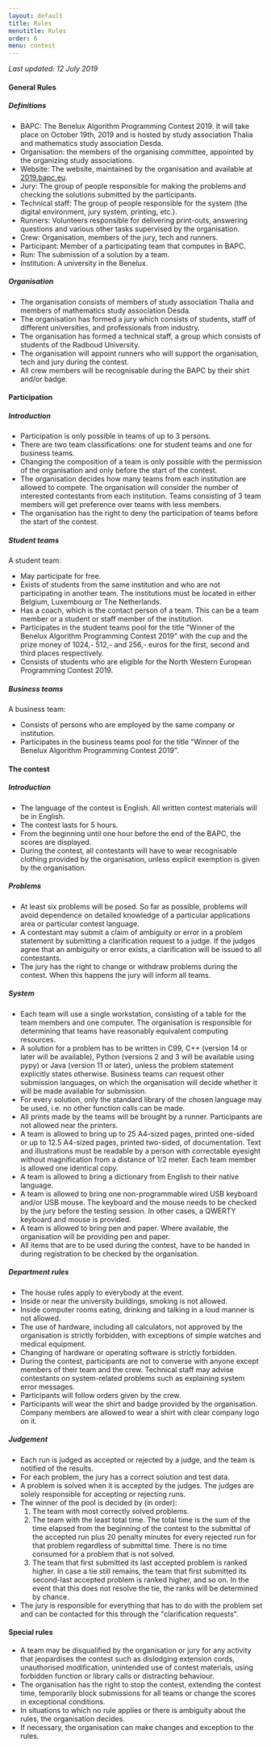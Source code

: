 ```yaml
---
layout: default
title: Rules
menutitle: Rules
order: 6
menu: contest
---
```


_Last updated: 12 July 2019_

#### General Rules

##### Definitions

* BAPC: The Benelux Algorithm Programming Contest 2019. It will take place on October 19th, 2019 and is hosted by study association Thalia and mathematics study association Desda.
* Organisation: the members of the organising committee, appointed by the organizing study associations.
* Website: The website, maintained by the organisation and available at [2019.bapc.eu](https://2019.bapc.eu/).
* Jury: The group of people responsible for making the problems and checking the solutions submitted by the participants.
* Technical staff: The group of people responsible for the system (the digital environment, jury system, printing, etc.).
* Runners: Volunteers responsible for delivering print-outs, answering questions and various other tasks supervised by the organisation.
* Crew: Organisation, members of the jury, tech and runners.
* Participant: Member of a participating team that computes in BAPC.
* Run: The submission of a solution by a team.
* Institution: A university in the Benelux.

##### Organisation

* The organisation consists of members of study association Thalia and members of  mathematics study association Desda.
* The organisation has formed a jury which consists of students, staff of different universities, and professionals from industry.
* The organisation has formed a technical staff, a group which consists of students of the Radboud University.
* The organisation will appoint runners who will support the organisation, tech and jury during the contest.
* All crew members will be recognisable during the BAPC by their shirt and/or badge.

#### Participation

##### Introduction

* Participation is only possible in teams of up to 3 persons.
* There are two team classifications: one for student teams and one for business teams.
* Changing the composition of a team is only possible with the permission of the organisation and only before the start of the contest.
* The organisation decides how many teams from each institution are allowed to compete. The organisation will consider the number of interested contestants from each institution. Teams consisting of 3 team members will get preference over teams with less members.
* The organisation has the right to deny the participation of teams before the start of the contest.

##### Student teams
A student team:

* May participate for free.
* Exists of students from the same institution and who are not participating in another team. The institutions must be located in either Belgium, Luxembourg or The Netherlands.
* Has a coach, which is the contact person of a team. This can be a team member or a student or staff member of the institution.
* Participates in the student teams pool for the title "Winner of the Benelux Algorithm Programming Contest 2019" with the cup and the prize money of 1024,- 512,- and 256,- euros for the first, second and third places respectively.
* Consists of students who are eligible for the North Western European Programming Contest 2019.

##### Business teams
A business team:

* Consists of persons who are employed by the same company or institution.
* Participates in the business teams pool for the title "Winner of the Benelux Algorithm Programming Contest 2019".

#### The contest

##### Introduction

* The language of the contest is English. All written contest materials will be in English.
* The contest lasts for 5 hours.
* From the beginning until one hour before the end of the BAPC, the scores are displayed.
* During the contest, all contestants will have to wear recognisable clothing provided by the organisation, unless explicit exemption is given by the organisation.

##### Problems

* At least six problems will be posed. So far as possible, problems will avoid dependence on detailed knowledge of a particular applications area or particular contest language.
* A contestant may submit a claim of ambiguity or error in a problem statement by submitting a clarification request to a judge. If the judges agree that an ambiguity or error exists, a clarification will be issued to all contestants.
* The jury has the right to change or withdraw problems during the contest. When this happens the jury will inform all teams.

##### System

* Each team will use a single workstation, consisting of a table for the team members and one computer. The organisation is responsible for determining that teams have reasonably equivalent computing resources.
* A solution for a problem has to be written in C99, C++ (version 14 or later will be available), Python (versions 2 and 3 will be available using pypy) or Java (version 11 or later), unless the problem statement explicitly states otherwise. Business teams can request other submission languages, on which the organisation will decide whether it will be made available for submission.
* For every solution, only the standard library of the chosen language may be used, i.e. no other function calls can be made.
* All prints made by the teams will be brought by a runner. Participants are not allowed near the printers.
* A team is allowed to bring up to 25 A4-sized pages, printed one-sided or up to 12.5 A4-sized pages, printed two-sided, of documentation. Text and illustrations must be readable by a person with correctable eyesight without magnification from a distance of 1/2 meter. Each team member is allowed one identical copy.
* A team is allowed to bring a dictionary from English to their native language.
* A team is allowed to bring one non-programmable wired USB keyboard and/or USB mouse. The keyboard and the mouse needs to be checked by the jury before the testing session. In other cases, a QWERTY keyboard and mouse is provided.
* A team is allowed to bring pen and paper. Where available, the organisation will be providing pen and paper.
* All items that are to be used during the contest, have to be handed in during registration to be checked by the organisation.

##### Department rules

* The house rules apply to everybody at the event.
* Inside or near the university buildings, smoking is not allowed.
* Inside computer rooms eating, drinking and talking in a loud manner is not allowed.
* The use of hardware, including all calculators, not approved by the organisation is strictly forbidden, with exceptions of simple watches and medical equipment.
* Changing of hardware or operating software is strictly forbidden.
* During the contest, participants are not to converse with anyone except members of their team and the crew. Technical staff may advise contestants on system-related problems such as explaining system error messages.
* Participants will follow orders given by the crew.
* Participants will wear the shirt and badge provided by the organisation. Company members are allowed to wear a shirt with clear company logo on it.

##### Judgement

* Each run is judged as accepted or rejected by a judge, and the team is notified of the results.
* For each problem, the jury has a correct solution and test data.
* A problem is solved when it is accepted by the judges. The judges are solely responsible for accepting or rejecting runs.
* The winner of the pool is decided by (in order):
    1. The team with most correctly solved problems.
    2. The team with the least total time. The total time is the sum of the time elapsed from the beginning of the contest to the submittal of the accepted run plus 20 penalty minutes for every rejected run for that problem regardless of submittal time. There is no time consumed for a problem that is not solved.
    3. The team that first submitted its last accepted problem is ranked higher. In case a tie still remains, the team that first submitted its second-last accepted problem is ranked higher, and so on. In the event that this does not resolve the tie, the ranks will be determined by chance.
* The jury is responsible for everything that has to do with the problem set and can be contacted for this through the "clarification requests".

#### Special rules

* A team may be disqualified by the organisation or jury for any activity that jeopardises the contest such as dislodging extension cords, unauthorised modification, unintended use of contest materials, using forbidden function or library calls or distracting behaviour.
* The organisation has the right to stop the contest, extending the contest time, temporarily block submissions for all teams or change the scores in exceptional conditions.
* In situations to which no rule applies or there is ambiguity about the rules, the organisation decides.
* If necessary, the organisation can make changes and exception to the rules.
